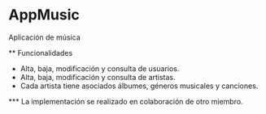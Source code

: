 # AppMusic

Aplicación de música

** Funcionalidades
 * Alta, baja, modificación y consulta de usuarios.
 * Alta, baja, modificación y consulta de artistas.
 * Cada artista tiene asociados álbumes, géneros musicales y canciones.

*** La implementación se realizado en colaboración de otro miembro.
